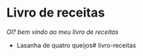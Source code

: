 # 	Livro de receitas 

_Ol? bem vindo ao meu livro de receitas_

- Lasanha de quatro queijos# livro-receitas
